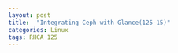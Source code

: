 ```yaml
---
layout: post
title:  "Integrating Ceph with Glance(125-15)"
categories: Linux
tags: RHCA 125
---
```

